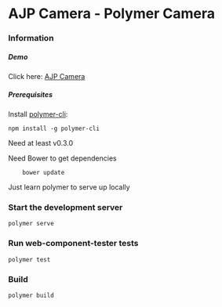 # AJP Camera - Polymer Camera

### Information

##### Demo
Click here: [AJP Camera](https://www.camera.anthonyjamespearson.com/index.html)


##### Prerequisites

Install [polymer-cli](https://github.com/Polymer/polymer-cli):

    npm install -g polymer-cli

Need at least v0.3.0

Need Bower to get dependencies

		bower update

Just learn polymer to serve up locally

### Start the development server

    polymer serve

### Run web-component-tester tests

    polymer test

### Build

    polymer build

